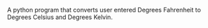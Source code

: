 A python program that converts user entered Degrees Fahrenheit to Degrees Celsius and Degrees Kelvin.
